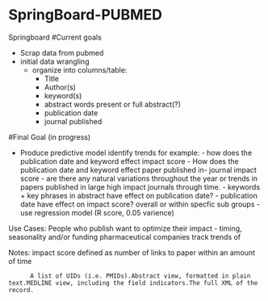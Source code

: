 # SpringBoard-PUBMED
Springboard 
#Current goals
- Scrap data from pubmed
- initial data wrangling
    - organize into columns/table:
        - Title
        - Author(s)
        - keyword(s)
        - abstract words present or full abstract(?)
        - publication date
        - journal published

#Final Goal (in progress)

- Produce predictive model identify trends for example:
        - how does the publication date and keyword effect impact score
        - How does the publication date and keyword effect paper published in- journal impact score
        - are there any natural variations throughout the year or trends in papers published in large high impact journals through time. 
        - keywords + key phrases in abstract have effect on publication date?
        - publication date have effect on impact score? overall or within specfic sub groups
        - use regression model (R score, 0.05 varience) 
        
Use Cases:
People who publish want to optimize their impact 
    - timing, seasonality and/or funding
pharmaceutical companies track trends of 
        
   Notes:
  impact score defined as number of links to paper within an amount of time
  
          A list of UIDs (i.e. PMIDs).Abstract view, formatted in plain text.MEDLINE view, including the field indicators.The full XML of the record.

